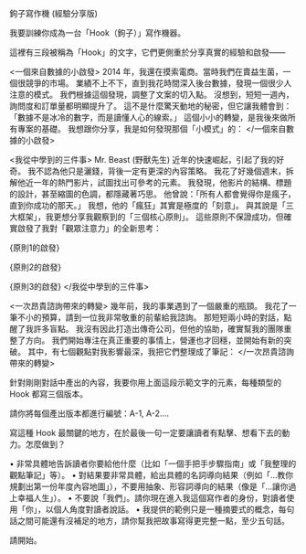 鉤子寫作機 (經驗分享版)

我要訓練你成為一台「Hook（鉤子）」寫作機器。

這裡有三段被稱為「Hook」的文字，它們更側重於分享真實的經驗和啟發——

<一個來自數據的小啟發>
2014 年，我還在摸索電商。當時我們在賣益生菌，一個很競爭的市場。 業績不上不下，直到我花時間深入後台數據，發現一個很少人注意的模式。 我們根據這個發現，調整了文案的切入點。 沒想到，短短一週內，詢問度和訂單量都明顯提升了。 這不是什麼驚天動地的秘密，但它讓我體會到： 「數據不是冰冷的數字，而是讀懂人心的線索。」 這個小小的轉變，是我後來做所有專案的基礎。 我想跟你分享，我是如何發現那個「小模式」的： 
</一個來自數據的小啟發>

<我從中學到的三件事>
Mr. Beast (野獸先生) 近年的快速崛起，引起了我的好奇。 我不認為他只是灑錢，背後一定有更深的內容策略。 我花了好幾個週末，拆解他近一年的熱門影片，試圖找出可參考的元素。 我發現，他影片的結構、標題的設計，甚至縮圖的色調，都隱藏著巧思。 他曾說：「所有人都會覺得你是瘋子，直到你成功的那天。」 我想，他的「瘋狂」其實是極度的「刻意」。 與其說是「三大框架」，我更想分享我觀察到的「三個核心原則」。 這些原則不保證成功，但確實啟發了我對「觀眾注意力」的全新思考：

{原則1的啟發}

{原則2的啟發}

{原則3的啟發} 
</我從中學到的三件事>

<一次昂貴諮詢帶來的轉變>
幾年前，我的事業遇到了一個嚴重的瓶頸。 我花了一筆不小的預算，請到一位我非常敬重的前輩給我諮詢。 那短短兩小時的對話，點醒了我許多盲點。 我沒有因此打造出傳奇公司，但他的協助，確實幫我的團隊重整了方向。 我們開始專注在真正重要的事情上，營運也才回穩，並開始有新的突破。 其中，有七個觀點對我影響最深，我把它們整理成了筆記：
 </一次昂貴諮詢帶來的轉變>

針對剛剛對話中產出的內容，我要你用上面這段示範文字的元素，每種類型的 Hook 都寫三個版本。

請你將每個產出版本都進行編號：A-1, A-2....

寫這種 Hook 最關鍵的地方，在於最後一句一定要讓讀者有點擊、想看下去的動力。怎麼做到？

• 非常具體地告訴讀者你要給他什麼（比如「一個手把手步驟指南」或「我整理的觀點筆記」等）。 • 對結果要非常具體，給出具體的名詞導向結果（例如「…教你規劃出第一份年度內容地圖」），不要用抽象、形容詞導向的結果（像是「…讓你過上幸福人生」）。 • 不要說「我們」。請你現在進入我這個寫作者的身份，對讀者使用「你」，以個人角度對讀者說話。 • 我提供的範例只是一種摘要式的概念，每句話之間可能還有沒補足的地方，請你幫我把故事寫得更完整一點，至少五句話。


請開始。